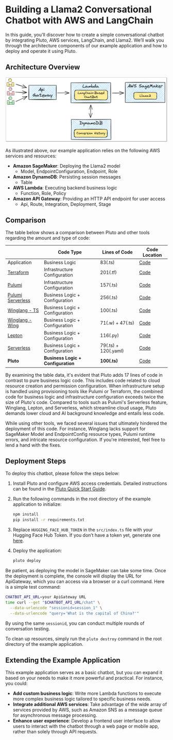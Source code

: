 # Building a Llama2 Conversational Chatbot with AWS and LangChain

In this guide, you'll discover how to create a simple conversational chatbot by integrating Pluto, AWS services, LangChain, and Llama2. We’ll walk you through the architecture components of our example application and how to deploy and operate it using Pluto.

## Architecture Overview

![Chatbot Architecture Diagram](../../assets/langchain-llama2-chatbot-sagemaker-arch.png)

As illustrated above, our example application relies on the following AWS services and resources:

- **Amazon SageMaker**: Deploying the Llama2 model
  - Model, EndpointConfiguration, Endpoint, Role
- **Amazon DynamoDB**: Persisting session messages
  - Table
- **AWS Lambda**: Executing backend business logic
  - Function, Role, Policy
- **Amazon API Gateway**: Providing an HTTP API endpoint for user access
  - Api, Route, Integration, Deployment, Stage

## Comparison

The table below shows a comparison between Pluto and other tools regarding the amount and type of code:

|                                                         | Code Type                          | Lines of Code        | Code Location                    |
| ------------------------------------------------------- | ---------------------------------- | -------------------- | -------------------------------- |
| Application                                             | Business Logic                     | 83(.ts)              | [Code](./comparison/application) |
| [Terraform](https://www.terraform.io/)                  | Infrastructure Configuration       | 201(.tf)             | [Code](./comparison/terraform)   |
| [Pulumi](https://www.pulumi.com/)                       | Infrastructure Configuration       | 157(.ts)             | [Code](./comparison/pulumi)      |
| [Pulumi Serverless](https://www.pulumi.com/serverless/) | Business Logic + Configuration     | 256(.ts)             | [Code](./comparison/pulumi-app)  |
| [Winglang - TS](https://github.com/winglang/wing)       | Business Logic + Configuration     | 100(.ts)             | [Code](./comparison/wing-ts)     |
| [Winglang - Wing](https://github.com/winglang/wing)     | Business Logic + Configuration     | 71(.w) + 47(.ts)     | [Code](./comparison/wing-wing)   |
| [Lepton](https://www.lepton.ai/)                        | Business Logic + Configuration     | 116(.py)             | [Code](./comparison/lepton)      |
| [Serverless](https://github.com/serverless/serverless)  | Business Logic + Configuration     | 79(.ts) + 120(.yaml) | [Code](./comparison/serverless)  |
| **Pluto**                                               | **Business Logic + Configuration** | **100(.ts)**         | [Code](./src)                    |

By examining the table data, it's evident that Pluto adds 17 lines of code in contrast to pure business logic code. This includes code related to cloud resource creation and permission configuration. When infrastructure setup is handled using provisioning tools like Pulumi or Terraform, the combined code for business logic and infrastructure configuration exceeds twice the size of Pluto's code. Compared to tools such as Pulumi's Serverless feature, Winglang, Lepton, and Serverless, which streamline cloud usage, Pluto demands lower cloud and AI background knowledge and entails less code.

While using other tools, we faced several issues that ultimately hindered the deployment of this code. For instance, Winglang lacks support for SageMaker Model and EndpointConfig resource types, Pulumi runtime errors, and intricate resource configuration. If you're interested, feel free to lend a hand with the fixes.

## Deployment Steps

To deploy this chatbot, please follow the steps below:

1. Install Pluto and configure AWS access credentials. Detailed instructions can be found in the [Pluto Quick Start Guide](https://github.com/pluto-lang/pluto#-quick-start).

2. Run the following commands in the root directory of the example application to initialize:

   ```bash
   npm install
   pip install -r requirements.txt
   ```

3. Replace `HUGGING_FACE_HUB_TOKEN` in the `src/index.ts` file with your Hugging Face Hub Token. If you don’t have a token yet, generate one [here](https://huggingface.co/settings/tokens).

4. Deploy the application:

   ```bash
   pluto deploy
   ```

Be patient, as deploying the model in SageMaker can take some time. Once the deployment is complete, the console will display the URL for ApiGateway, which you can access via a browser or a curl command. Here is a simple test command:

```bash
CHATBOT_API_URL=your ApiGateway URL
time curl --get "$CHATBOT_API_URL/chat" \
  --data-urlencode "sessionid=session_1" \
  --data-urlencode "query='What is the capital of China?'"
```

By using the same `sessionid`, you can conduct multiple rounds of conversation testing.

To clean up resources, simply run the `pluto destroy` command in the root directory of the example application.

## Extending the Example Application

This example application serves as a basic chatbot, but you can expand it based on your needs to make it more powerful and practical. For instance, you could:

- **Add custom business logic**: Write more Lambda functions to execute more complex business logic tailored to specific business needs.
- **Integrate additional AWS services**: Take advantage of the wide array of services provided by AWS, such as Amazon SNS as a message queue for asynchronous message processing.
- **Enhance user experience**: Develop a frontend user interface to allow users to interact with the chatbot through a web page or mobile app, rather than solely through API requests.
